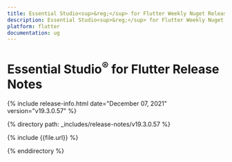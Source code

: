 ```yaml
---
title: Essential Studio<sup>&reg;</sup> for Flutter Weekly Nuget Release Release Notes  
description: Essential Studio<sup>&reg;</sup> for Flutter Weekly Nuget Release Release Notes  
platform: flutter
documentation: ug
---
```


# Essential Studio<sup>&reg;</sup> for Flutter  Release Notes  

{% include release-info.html date="December 07, 2021"  version="v19.3.0.57" %} 


{% directory path: _includes/release-notes/v19.3.0.57 %}

{% include {{file.url}} %}

{% enddirectory %}